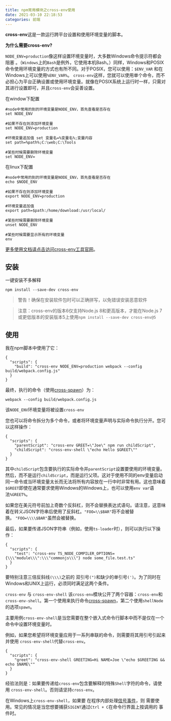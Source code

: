 ```yaml
---
title: npm常用模块之cross-env使用
date: 2021-03-10 22:18:53
categories: 前端
---
```

**cross-env**这是一款运行跨平台设置和使用环境变量的脚本。

**为什么需要cross-env?**

`NODE_ENV=production`像这样设置环境变量时，大多数Windows命令提示符都会阻塞 。（`Windows`上的`Bash`是例外，它使用本机Bash。）同样，Windows和POSIX命令使用环境变量的方式也有所不同。对于POSIX，您可以使用：`$ENV_VAR` 和在Windows上可以使用`%ENV_VAR%`。
`cross-env`这样，您就可以使用单个命令，而不必担心为平台正确设置或使用环境变量。就像在POSIX系统上运行时一样，只需对其进行设置即可，并且`cross-env`会妥善设置。

在window下配置

```
#node中常用的到的环境变量是NODE_ENV，首先查看是否存在 
set NODE_ENV 

#如果不存在则添加环境变量 
set NODE_ENV=production 

#环境变量追加值 set 变量名=%变量名%;变量内容 
set path=%path%;C:\web;C:\Tools 

#某些时候需要删除环境变量 
set NODE_ENV=

```

在linux下配置

```
#node中常用的到的环境变量是NODE_ENV，首先查看是否存在
echo $NODE_ENV

#如果不存在则添加环境变量
export NODE_ENV=production

#环境变量追加值
export path=$path:/home/download:/usr/local/

#某些时候需要删除环境变量
unset NODE_ENV

#某些时候需要显示所有的环境变量
env

```

[更多使用文档请点击访问cross-env工具官网](https://www.npmjs.com/package/cross-env)。

## 安装

一键安装不多解释

```
npm install --save-dev cross-env

```

> 警告！确保在安装软件包时可以正确拼写，以免错误安装恶意软件

> 注意：cross-env的版本6仅支持Node.js 8和更高版本，才能在Node.js 7或更低版​​本的安装版本5上使用`npm install --save-dev cross-env@5`

## 使用

我在npm脚本中使用了它：

```
{
  "scripts": {
    "build": "cross-env NODE_ENV=production webpack --config build/webpack.config.js"
  }
}

```

最终，执行的命令（使用[cross-spawn](https://www.npmjs.com/package/cross-spawn)）为：

```
webpack --config build/webpack.config.js

```

该`NODE_ENV`环境变量将被设置`cross-env`

您也可以将命令拆分为多个命令，或者将环境变量声明与实际命令执行分开。您可以这样操作：

```
{
  "scripts": {
    "parentScript": "cross-env GREET=\"Joe\" npm run childScript",
    "childScript": "cross-env-shell \"echo Hello $GREET\""
  }
}

```

其中`childScript`包含要执行的实际命令并`parentScript`设置要使用的环境变量。然后，而不是运行`childScript`，而是运行父项。这对于使用不同的env变量启动同一命令或当环境变量太长而无法将所有内容放在一行中时非常有用。这也意味着`$GREET`即使在通常要求使用Windows的Windows上，也可以使用`env var`语法`%GREET%`。

如果您在美元符号前加上奇数个反斜杠，则不会替换表达式语句。请注意，这意味着在转义JSON字符串后使用了反斜杠。`"FOO=\\$BAR"`将不会被替换。 `"FOO=\\\\$BAR"`虽然会被替换。

最后，如果要传递JSON字符串（例如，使用`ts-loader`时），则可以执行以下操作：

```
{
  "scripts": {
    "test": "cross-env TS_NODE_COMPILER_OPTIONS={\\\"module\\\":\\\"commonjs\\\"} node some_file.test.ts"
  }
}

```

要特别注意三倍反斜线`(\\\)`之前的 双引号`(")`和缺少的单引号`(')`。为了同时在Windows和UNIX上运行，必须同时满足这两个条件。

`cross-env` 与 `cross-env-shell`
该`cross-env`模块公开了两个容器：`cross-env`和`cross-env-shell`。第一个使用来执行命令[cross-spawn](https://www.npmjs.com/package/cross-spawn)，第二个使用`shellNode`的选项`spawn`。

主要用例`cross-env-shell`是当您需要在整个嵌入式命令行脚本中而不是仅在一个命令中设置环境变量时。

例如，如果您希望将环境变量应用于一系列串联的命令，则需要将其用引号引起来并使用 `cross-env-shell`代替`cross-env`。

```
{
  "scripts": {
    "greet": "cross-env-shell GREETING=Hi NAME=Joe \"echo $GREETING && echo $NAME\""
  }
}

```

经验法则是：如果要传递给`cross-env`包含要解释的特殊`Shell`字符的命令，请使用 `cross-env-shell`。否则请坚持`cross-env`。

在Windows上`cross-env-shell`，如果要 在程序内部处理[信号事件](https://nodejs.org/api/process.html#process_signal_events)，则 需要使用。常见的情况是当您想要捕获`SIGINT`通过`Ctrl + C`在命令行界面上按调用的 事件时。

